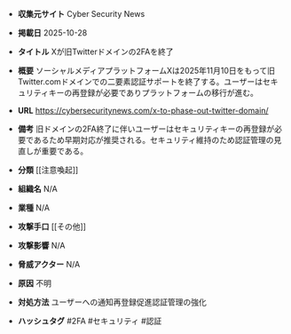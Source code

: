 - **収集元サイト**
Cyber Security News

- **掲載日**
2025-10-28

- **タイトル**
Xが旧Twitterドメインの2FAを終了

- **概要**
ソーシャルメディアプラットフォームXは2025年11月10日をもって旧Twitter.comドメインでの二要素認証サポートを終了する。ユーザーはセキュリティキーの再登録が必要でありプラットフォームの移行が進む。

- **URL**
https://cybersecuritynews.com/x-to-phase-out-twitter-domain/

- **備考**
旧ドメインの2FA終了に伴いユーザーはセキュリティキーの再登録が必要であるため早期対応が推奨される。セキュリティ維持のため認証管理の見直しが重要である。

- **分類**
[[注意喚起]]

- **組織名**
N/A

- **業種**
N/A

- **攻撃手口**
[[その他]]

- **攻撃影響**
N/A

- **脅威アクター**
N/A

- **原因**
不明

- **対処方法**
ユーザーへの通知再登録促進認証管理の強化

- **ハッシュタグ**
#2FA #セキュリティ #認証
